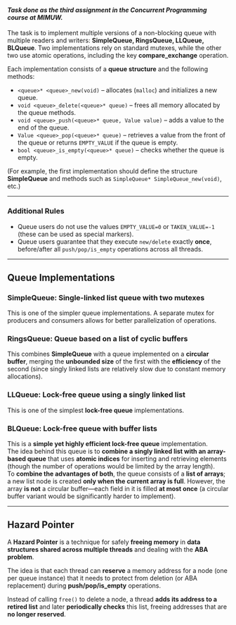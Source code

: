 #### *Task done as the third assignment in the Concurrent Programming course at MIMUW.*

The task is to implement multiple versions of a non-blocking queue with multiple readers and writers: **SimpleQueue, RingsQueue, LLQueue, BLQueue**. Two implementations rely on standard mutexes, while the other two use atomic operations, including the key **compare_exchange** operation.  

Each implementation consists of a **queue structure** and the following methods:  

- `<queue>* <queue>_new(void)` – allocates (`malloc`) and initializes a new queue.  
- `void <queue>_delete(<queue>* queue)` – frees all memory allocated by the queue methods.  
- `void <queue>_push(<queue>* queue, Value value)` – adds a value to the end of the queue.  
- `Value <queue>_pop(<queue>* queue)` – retrieves a value from the front of the queue or returns `EMPTY_VALUE` if the queue is empty.  
- `bool <queue>_is_empty(<queue>* queue)` – checks whether the queue is empty.  

(For example, the first implementation should define the structure **SimpleQueue** and methods such as `SimpleQueue* SimpleQueue_new(void)`, etc.)  

---

### Additional Rules  

- Queue users do not use the values `EMPTY_VALUE=0` or `TAKEN_VALUE=-1` (these can be used as special markers).  
- Queue users guarantee that they execute `new/delete` exactly **once**, before/after all `push/pop/is_empty` operations across all threads.  

---

## Queue Implementations  

### **SimpleQueue: Single-linked list queue with two mutexes**  
This is one of the simpler queue implementations. A separate mutex for producers and consumers allows for better parallelization of operations.  

### **RingsQueue: Queue based on a list of cyclic buffers**  
This combines **SimpleQueue** with a queue implemented on a **circular buffer**, merging the **unbounded size** of the first with the **efficiency** of the second (since singly linked lists are relatively slow due to constant memory allocations).  

### **LLQueue: Lock-free queue using a singly linked list**  
This is one of the simplest **lock-free queue** implementations.  

### **BLQueue: Lock-free queue with buffer lists**  
This is a **simple yet highly efficient lock-free queue** implementation.  
The idea behind this queue is to **combine a singly linked list with an array-based queue** that uses **atomic indices** for inserting and retrieving elements (though the number of operations would be limited by the array length).  
To **combine the advantages of both**, the queue consists of a **list of arrays**; a new list node is created **only when the current array is full**. However, the array **is not** a circular buffer—each field in it is filled **at most once** (a circular buffer variant would be significantly harder to implement).  

---

## **Hazard Pointer**  

A **Hazard Pointer** is a technique for safely **freeing memory** in **data structures shared across multiple threads** and dealing with the **ABA problem**.  

The idea is that each thread can **reserve** a memory address for a node (one per queue instance) that it needs to protect from deletion (or ABA replacement) during **push/pop/is_empty** operations.  

Instead of calling `free()` to delete a node, a thread **adds its address to a retired list** and later **periodically checks** this list, freeing addresses that are **no longer reserved**.
